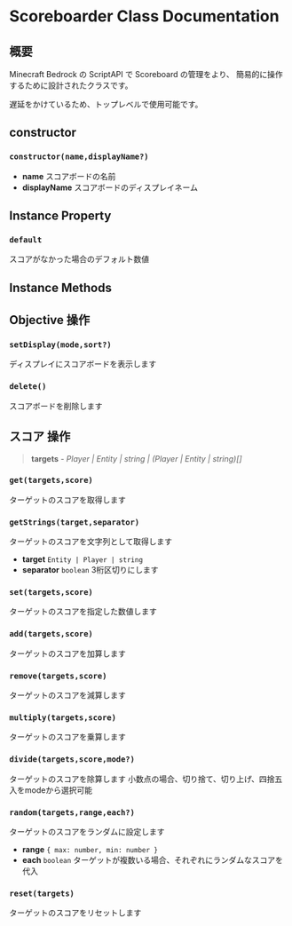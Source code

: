 # Scoreboarder Class Documentation

## 概要

Minecraft Bedrock の ScriptAPI で Scoreboard の管理をより、
簡易的に操作するために設計されたクラスです。

遅延をかけているため、トップレベルで使用可能です。

## constructor
### `constructor(name,displayName?)`

- **name** スコアボードの名前
- **displayName** スコアボードのディスプレイネーム

## Instance Property

### `default`
スコアがなかった場合のデフォルト数値

## Instance Methods

## Objective 操作

### `setDisplay(mode,sort?)`
ディスプレイにスコアボードを表示します
### `delete()`
スコアボードを削除します

## スコア 操作

> **targets** -
> *Player | Entity | string | (Player | Entity | string)[]*

### `get(targets,score)`
ターゲットのスコアを取得します
### `getStrings(target,separator)`
ターゲットのスコアを文字列として取得します
- **target** `Entity | Player | string`
- **separator** `boolean` 3桁区切りにします
### `set(targets,score)`
ターゲットのスコアを指定した数値します

### `add(targets,score)`
ターゲットのスコアを加算します
### `remove(targets,score)`
ターゲットのスコアを減算します
### `multiply(targets,score)`
ターゲットのスコアを乗算します
### `divide(targets,score,mode?)`
ターゲットのスコアを除算します
小数点の場合、切り捨て、切り上げ、四捨五入をmodeから選択可能
### `random(targets,range,each?)`
ターゲットのスコアをランダムに設定します
- **range** `{ max: number, min: number }`
- **each** `boolean` ターゲットが複数いる場合、それぞれにランダムなスコアを代入
### `reset(targets)`
ターゲットのスコアをリセットします
